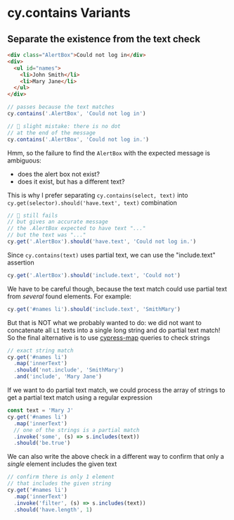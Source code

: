 # cy.contains Variants

## Separate the existence from the text check

<!-- fiddle Separate the existence from the text check -->

```html hide
<div class="AlertBox">Could not log in</div>
<div>
  <ul id="names">
    <li>John Smith</li>
    <li>Mary Jane</li>
  </ul>
</div>
```

```js
// passes because the text matches
cy.contains('.AlertBox', 'Could not log in')
```

```js skip
// 🚨 slight mistake: there is no dot
// at the end of the message
cy.contains('.AlertBox', 'Could not log in.')
```

Hmm, so the failure to find the `AlertBox` with the expected message is ambiguous:

- does the alert box not exist?
- does it exist, but has a different text?

This is why I prefer separating `cy.contains(select, text)` into `cy.get(selector).should('have.text', text)` combination

```js skip
// 🚨 still fails
// but gives an accurate message
// the .AlertBox expected to have text "..."
// but the text was "..."
cy.get('.AlertBox').should('have.text', 'Could not log in.')
```

Since `cy.contains(text)` uses partial text, we can use the "include.text" assertion

```js skip
cy.get('.AlertBox').should('include.text', 'Could not')
```

We have to be careful though, because the text match could use partial text from _several_ found elements. For example:

```js
cy.get('#names li').should('include.text', 'SmithMary')
```

But that is NOT what we probably wanted to do: we did not want to concatenate all `LI` texts into a single long string and do partial text match! So the final alternative is to use [cypress-map](https://github.com/bahmutov/cypress-map) queries to check strings

```js
// exact string match
cy.get('#names li')
  .map('innerText')
  .should('not.include', 'SmithMary')
  .and('include', 'Mary Jane')
```

If we want to do partial text match, we could process the array of strings to get a partial text match using a regular expression

```js
const text = 'Mary J'
cy.get('#names li')
  .map('innerText')
  // one of the strings is a partial match
  .invoke('some', (s) => s.includes(text))
  .should('be.true')
```

We can also write the above check in a different way to confirm that only a _single_ element includes the given text

```js
// confirm there is only 1 element
// that includes the given string
cy.get('#names li')
  .map('innerText')
  .invoke('filter', (s) => s.includes(text))
  .should('have.length', 1)
```

<!-- fiddle-end -->
